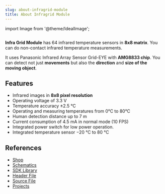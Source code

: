 ```yaml
---
slug: about-infragrid-module
title: About Infragrid Module
---
```

import Image from '@theme/IdealImage';

<div class="container">
  <div class="row">
    <div class="col col--4">
      <div><Image img={require('./1-wire-module.png')} /></div>
    </div>
    <div class="col col--6">
      <p>
        <b>Infra Grid Module</b> has 64 infrared temperature sensors in <b>8x8 matrix</b>. You can do non-contact infrared temperature measurements.
      </p>
      <p>
        It uses Panasonic Infrared Array Sensor Grid-EYE with <b>AMG8833 chip</b>. You can detect not just <b>movements</b> but also the <b>direction</b> and <b>size of the moving object</b>.
      </p>
    </div>
  </div>
</div>

## Features
- Infrared images in **8x8 pixel resolution**
- Operating voltage of 3.3 V
- Temperature accuracy ±2.5 °C
- Operating and measuring temperatures from 0°C to 80°C
- Human detection distance up to 7 m
- Current consumption of 4.5 mA in normal mode (10 FPS)
- Integrated power switch for low power operation.
- Integrated temperature sensor −20 °C to 80 °C

## References
- [Shop](https://shop.hardwario.com/infra-grid-module/)
- [Schematics](https://github.com/hardwario/bc-hardware/tree/master/out/bc-module-infra-grid)
- [SDK Library](https://sdk.hardwario.com/group__twr__module__infra__grid.html)
- [Header File](https://github.com/hardwario/twr-sdk/blob/master/twr/inc/twr_module_infra_grid.h)
- [Source File](https://github.com/hardwario/twr-sdk/blob/master/twr/src/twr_module_infra_grid.c)
- [Projects](https://www.hackster.io/hardwario/projects?part_id=110885)
